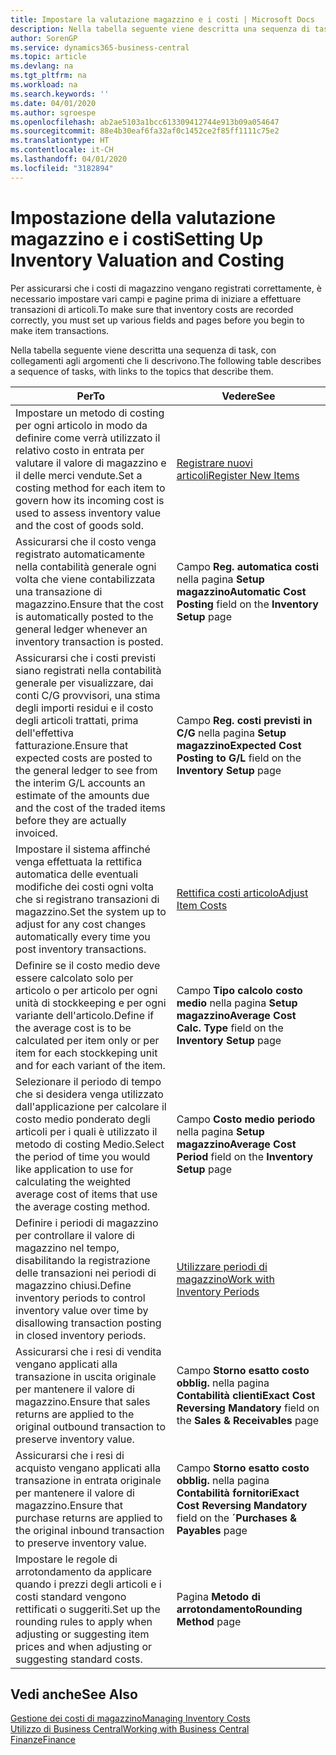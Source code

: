```yaml
---
title: Impostare la valutazione magazzino e i costi | Microsoft Docs
description: Nella tabella seguente viene descritta una sequenza di task, con collegamenti agli argomenti che li descrivono.
author: SorenGP
ms.service: dynamics365-business-central
ms.topic: article
ms.devlang: na
ms.tgt_pltfrm: na
ms.workload: na
ms.search.keywords: ''
ms.date: 04/01/2020
ms.author: sgroespe
ms.openlocfilehash: ab2ae5103a1bcc613309412744e913b09a054647
ms.sourcegitcommit: 88e4b30eaf6fa32af0c1452ce2f85ff1111c75e2
ms.translationtype: HT
ms.contentlocale: it-CH
ms.lasthandoff: 04/01/2020
ms.locfileid: "3182894"
---
```

# <a name="setting-up-inventory-valuation-and-costing"></a><span data-ttu-id="54c24-103">Impostazione della valutazione magazzino e i costi</span><span class="sxs-lookup"><span data-stu-id="54c24-103">Setting Up Inventory Valuation and Costing</span></span>
<span data-ttu-id="54c24-104">Per assicurarsi che i costi di magazzino vengano registrati correttamente, è necessario impostare vari campi e pagine prima di iniziare a effettuare transazioni di articoli.</span><span class="sxs-lookup"><span data-stu-id="54c24-104">To make sure that inventory costs are recorded correctly, you must set up various fields and pages before you begin to make item transactions.</span></span>

<span data-ttu-id="54c24-105">Nella tabella seguente viene descritta una sequenza di task, con collegamenti agli argomenti che li descrivono.</span><span class="sxs-lookup"><span data-stu-id="54c24-105">The following table describes a sequence of tasks, with links to the topics that describe them.</span></span>

|<span data-ttu-id="54c24-106">**Per**</span><span class="sxs-lookup"><span data-stu-id="54c24-106">**To**</span></span>|<span data-ttu-id="54c24-107">**Vedere**</span><span class="sxs-lookup"><span data-stu-id="54c24-107">**See**</span></span>|  
|------------|-------------|  
|<span data-ttu-id="54c24-108">Impostare un metodo di costing per ogni articolo in modo da definire come verrà utilizzato il relativo costo in entrata per valutare il valore di magazzino e il delle merci vendute.</span><span class="sxs-lookup"><span data-stu-id="54c24-108">Set a costing method for each item to govern how its incoming cost is used to assess inventory value and the cost of goods sold.</span></span>|[<span data-ttu-id="54c24-109">Registrare nuovi articoli</span><span class="sxs-lookup"><span data-stu-id="54c24-109">Register New Items</span></span>](inventory-how-register-new-items.md)|  
|<span data-ttu-id="54c24-110">Assicurarsi che il costo venga registrato automaticamente nella contabilità generale ogni volta che viene contabilizzata una transazione di magazzino.</span><span class="sxs-lookup"><span data-stu-id="54c24-110">Ensure that the cost is automatically posted to the general ledger whenever an inventory transaction is posted.</span></span>|<span data-ttu-id="54c24-111">Campo **Reg. automatica costi** nella pagina **Setup magazzino**</span><span class="sxs-lookup"><span data-stu-id="54c24-111">**Automatic Cost Posting** field on the **Inventory Setup** page</span></span>|  
|<span data-ttu-id="54c24-112">Assicurarsi che i costi previsti siano registrati nella contabilità generale per visualizzare, dai conti C/G provvisori, una stima degli importi residui e il costo degli articoli trattati, prima dell'effettiva fatturazione.</span><span class="sxs-lookup"><span data-stu-id="54c24-112">Ensure that expected costs are posted to the general ledger to see from the interim G/L accounts an estimate of the amounts due and the cost of the traded items before they are actually invoiced.</span></span>|<span data-ttu-id="54c24-113">Campo **Reg. costi previsti in C/G** nella pagina **Setup magazzino**</span><span class="sxs-lookup"><span data-stu-id="54c24-113">**Expected Cost Posting to G/L** field on the **Inventory Setup** page</span></span>|  
|<span data-ttu-id="54c24-114">Impostare il sistema affinché venga effettuata la rettifica automatica delle eventuali modifiche dei costi ogni volta che si registrano transazioni di magazzino.</span><span class="sxs-lookup"><span data-stu-id="54c24-114">Set the system up to adjust for any cost changes automatically every time you post inventory transactions.</span></span>|[<span data-ttu-id="54c24-115">Rettifica costi articolo</span><span class="sxs-lookup"><span data-stu-id="54c24-115">Adjust Item Costs</span></span>](inventory-how-adjust-item-costs.md)|  
|<span data-ttu-id="54c24-116">Definire se il costo medio deve essere calcolato solo per articolo o per articolo per ogni unità di stockkeeping e per ogni variante dell'articolo.</span><span class="sxs-lookup"><span data-stu-id="54c24-116">Define if the average cost is to be calculated per item only or per item for each stockkeping unit and for each variant of the item.</span></span>|<span data-ttu-id="54c24-117">Campo **Tipo calcolo costo medio** nella pagina **Setup magazzino**</span><span class="sxs-lookup"><span data-stu-id="54c24-117">**Average Cost Calc. Type** field on the **Inventory Setup** page</span></span>|  
|<span data-ttu-id="54c24-118">Selezionare il periodo di tempo che si desidera venga utilizzato dall'applicazione per calcolare il costo medio ponderato degli articoli per i quali è utilizzato il metodo di costing Medio.</span><span class="sxs-lookup"><span data-stu-id="54c24-118">Select the period of time you would like application to use for calculating the weighted average cost of items that use the average costing method.</span></span>|<span data-ttu-id="54c24-119">Campo **Costo medio periodo** nella pagina **Setup magazzino**</span><span class="sxs-lookup"><span data-stu-id="54c24-119">**Average Cost Period** field on the **Inventory Setup** page</span></span>|  
|<span data-ttu-id="54c24-120">Definire i periodi di magazzino per controllare il valore di magazzino nel tempo, disabilitando la registrazione delle transazioni nei periodi di magazzino chiusi.</span><span class="sxs-lookup"><span data-stu-id="54c24-120">Define inventory periods to control inventory value over time by disallowing transaction posting in closed inventory periods.</span></span>|[<span data-ttu-id="54c24-121">Utilizzare periodi di magazzino</span><span class="sxs-lookup"><span data-stu-id="54c24-121">Work with Inventory Periods</span></span>](finance-how-to-work-with-inventory-periods.md)|  
|<span data-ttu-id="54c24-122">Assicurarsi che i resi di vendita vengano applicati alla transazione in uscita originale per mantenere il valore di magazzino.</span><span class="sxs-lookup"><span data-stu-id="54c24-122">Ensure that sales returns are applied to the original outbound transaction to preserve inventory value.</span></span>|<span data-ttu-id="54c24-123">Campo **Storno esatto costo obblig.** nella pagina **Contabilità clienti**</span><span class="sxs-lookup"><span data-stu-id="54c24-123">**Exact Cost Reversing Mandatory** field on the **Sales & Receivables** page</span></span>|  
|<span data-ttu-id="54c24-124">Assicurarsi che i resi di acquisto vengano applicati alla transazione in entrata originale per mantenere il valore di magazzino.</span><span class="sxs-lookup"><span data-stu-id="54c24-124">Ensure that purchase returns are applied to the original inbound transaction to preserve inventory value.</span></span>|<span data-ttu-id="54c24-125">Campo **Storno esatto costo obblig.** nella pagina **Contabilità fornitori**</span><span class="sxs-lookup"><span data-stu-id="54c24-125">**Exact Cost Reversing Mandatory** field on the **´Purchases & Payables** page</span></span>|
|<span data-ttu-id="54c24-126">Impostare le regole di arrotondamento da applicare quando i prezzi degli articoli e i costi standard vengono rettificati o suggeriti.</span><span class="sxs-lookup"><span data-stu-id="54c24-126">Set up the rounding rules to apply when adjusting or suggesting item prices and when adjusting or suggesting standard costs.</span></span>|<span data-ttu-id="54c24-127">Pagina **Metodo di arrotondamento**</span><span class="sxs-lookup"><span data-stu-id="54c24-127">**Rounding Method** page</span></span>|  

## <a name="see-also"></a><span data-ttu-id="54c24-128">Vedi anche</span><span class="sxs-lookup"><span data-stu-id="54c24-128">See Also</span></span>  
[<span data-ttu-id="54c24-129">Gestione dei costi di magazzino</span><span class="sxs-lookup"><span data-stu-id="54c24-129">Managing Inventory Costs</span></span>](finance-manage-inventory-costs.md)  
[<span data-ttu-id="54c24-130">Utilizzo di Business Central</span><span class="sxs-lookup"><span data-stu-id="54c24-130">Working with Business Central</span></span>](ui-work-product.md)  
[<span data-ttu-id="54c24-131">Finanze</span><span class="sxs-lookup"><span data-stu-id="54c24-131">Finance</span></span>](finance.md)  
